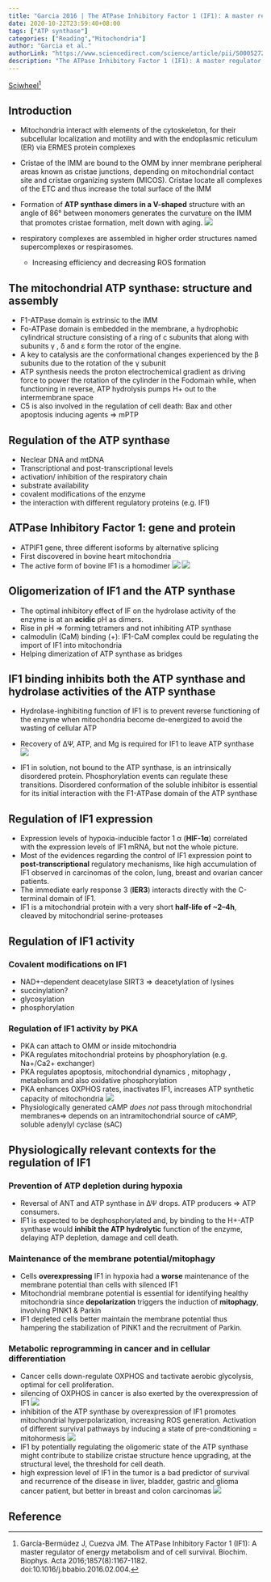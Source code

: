 ```yaml
---
title: "Garcia 2016 | The ATPase Inhibitory Factor 1 (IF1): A master regulator of energy metabolism and of cell survival"
date: 2020-10-22T23:59:40+08:00
tags: ["ATP synthase"]
categories: ["Reading","Mitochondria"]
author: "Garcia et al."
authorLink: "https://www.sciencedirect.com/science/article/pii/S0005272816300238?via%3Dihub"
description: "The ATPase Inhibitory Factor 1 (IF1): A master regulator of energy metabolism and of cell survival"
---
```


[Sciwheel](https://sciwheel.com/work/#/items/1458244)[^Garcia2016]

<!--more-->

## Introduction
* Mitochondria interact with elements of the cytoskeleton, for their subcellular localization and motility and with the endoplasmic reticulum (ER) via ERMES protein complexes
* Cristae of the IMM are bound to the OMM by inner membrane peripheral areas known as cristae junctions, depending on mitochondrial contact site and cristae organizing system (MICOS). Cristae locate all complexes of the ETC and thus increase the total surface of the IMM
* Formation of **ATP synthase dimers in a V-shaped** structure with an angle of 86° between monomers generates the curvature on the IMM that promotes cristae formation, melt down with aging.
![](https://ars.els-cdn.com/content/image/1-s2.0-S0005272816300238-gr1.jpg)

* respiratory complexes are assembled in higher order structures named supercomplexes or respirasomes.
    * Increasing efficiency and decreasing ROS formation

## The mitochondrial ATP synthase: structure and assembly
* F1-ATPase domain is extrinsic to the IMM
* Fo-ATPase domain is embedded in the membrane, a hydrophobic cylindrical structure consisting of a ring of c subunits that along with subunits γ , δ and ε form the rotor of the engine.
* A key to catalysis are the conformational changes experienced by the β subunits due to the rotation of the γ subunit
* ATP synthesis needs the proton electrochemical gradient as driving force to power the rotation of the cylinder in the Fodomain while, when functioning in reverse, ATP hydrolysis pumps H+ out to the intermembrane space
* C5 is also involved in the regulation of cell death: Bax and other apoptosis inducing agents => mPTP

## Regulation of the ATP synthase
* Neclear DNA and mtDNA
* Transcriptional and post-transcriptional levels
* activation/ inhibition of the respiratory chain
* substrate availability
* covalent modifications of the enzyme
* the interaction with different regulatory proteins (e.g. IF1)

## ATPase Inhibitory Factor 1: gene and protein
* ATPIF1 gene, three different isoforms by alternative splicing
* First discovered in bovine heart mitochondria
* The active form of bovine IF1 is a homodimer
![](https://ars.els-cdn.com/content/image/1-s2.0-S0005272816300238-gr2.jpg)
![](https://ars.els-cdn.com/content/image/1-s2.0-S0005272816300238-gr3.jpg)

## Oligomerization of IF1 and the ATP synthase
* The optimal inhibitory effect of IF on the hydrolase activity of the enzyme is at an **acidic** pH as dimers.
* Rise in pH => forming tetramers and not inhibiting ATP synthase
* calmodulin (CaM) binding (+): IF1-CaM complex could be regulating the import of IF1 into mitochondria
* Helping dimerization of ATP synthase as bridges

## IF1 binding inhibits both the ATP synthase and hydrolase activities of the ATP synthase
* Hydrolase-inghibiting function of IF1 is to prevent reverse functioning of the enzyme when mitochondria become de-energized to avoid the wasting of cellular ATP
* Recovery of ΔΨ, ATP, and Mg is required for IF1 to leave ATP synthase
![](https://ars.els-cdn.com/content/image/1-s2.0-S0005272816300238-gr4.jpg)

* IF1 in solution, not bound to the ATP synthase, is an intrinsically disordered protein. Phosphorylation events can regulate these transitions. Disordered conformation of the soluble inhibitor is essential for its initial interaction with the F1-ATPase domain of the ATP synthase

## Regulation of IF1 expression
* Expression levels of hypoxia-inducible factor 1 α (**HIF-1α**) correlated with the expression levels of IF1 mRNA, but not the whole picture.
* Most of the evidences regarding the control of IF1 expression point to **post-transcriptional** regulatory mechanisms, like high accumulation of IF1 observed in carcinomas of the colon, lung, breast and ovarian cancer patients.
* The immediate early response 3 (**IER3**) interacts directly with the C-terminal domain of IF1.
* IF1 is a mitochondrial protein with a very short **half-life of ~2–4h**, cleaved by mitochondrial serine-proteases

## Regulation of IF1 activity
### Covalent modifications on IF1
* NAD+-dependent deacetylase SIRT3 => deacetylation of lysines
* succinylation?
* glycosylation
* phosphorylation

### Regulation of IF1 activity by PKA
* PKA can attach to OMM or inside mitochondria
* PKA regulates mitochondrial proteins by phosphorylation (e.g. Na+/Ca2+ exchanger)
* PKA regulates apoptosis, mitochondrial dynamics , mitophagy , metabolism and also oxidative phosphorylation
* PKA enhances OXPHOS rates, inactivates IF1, increases ATP synthetic capacity of mitochondria
![](https://ars.els-cdn.com/content/image/1-s2.0-S0005272816300238-gr5.jpg)
* Physiologically generated cAMP *does not* pass through mitochondrial membranes=> depends on an intramitochondrial source of cAMP, soluble adenylyl cyclase (sAC)

## Physiologically relevant contexts for the regulation of IF1

### Prevention of ATP depletion during hypoxia
* Reversal of ANT and ATP synthase in ΔΨ drops. ATP producers => ATP consumers.
* IF1 is expected to be dephosphorylated and, by binding to the H+-ATP synthase would **inhibit the ATP hydrolytic** function of the enzyme, delaying ATP depletion, damage and cell death.

### Maintenance of the membrane potential/mitophagy
* Cells **overexpressing** IF1 in hypoxia had a **worse** maintenance of the membrane potential than cells with silenced IF1
* Mitochondrial membrane potential is essential for identifying healthy mitochondria since **depolarization** triggers the induction of **mitophagy**, involving PINK1 & Parkin
* IF1 depleted cells better maintain the membrane potential thus hampering the stabilization of PINK1 and the recruitment of Parkin.

###  Metabolic reprogramming in cancer and in cellular differentiation
* Cancer cells down-regulate OXPHOS and tactivate aerobic glycolysis, optimal for cell proliferation.
* silencing of OXPHOS in cancer is also exerted by the overexpression of IF1
![](https://ars.els-cdn.com/content/image/1-s2.0-S0005272816300238-gr6.jpg)
* inhibition of the ATP synthase by overexpression of IF1 promotes mitochondrial hyperpolarization, increasing ROS generation. Activation of different survival pathways by inducing a state of pre-conditioning = mitohormesis
![](https://ars.els-cdn.com/content/image/1-s2.0-S0005272816300238-gr7.jpg)
* IF1 by potentially regulating the oligomeric state of the ATP synthase might contribute to stabilize cristae structure hence upgrading, at the structural level, the threshold for cell death.
* high expression level of IF1 in the tumor is a bad predictor of survival and recurrence of the disease in liver, bladder, gastric and glioma cancer patient, but better in breast and colon carcinomas
![](https://ars.els-cdn.com/content/image/1-s2.0-S0005272816300238-gr8.jpg)

## Reference
[^Garcia2016]: García-Bermúdez J, Cuezva JM. The ATPase Inhibitory Factor 1 (IF1): A master regulator of energy metabolism and of cell survival. Biochim. Biophys. Acta 2016;1857(8):1167-1182. doi:10.1016/j.bbabio.2016.02.004.

